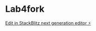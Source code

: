 # Lab4fork

[Edit in StackBlitz next generation editor ⚡️](https://stackblitz.com/~/github.com/ZuyevAndreyKBTU/Lab4fork)